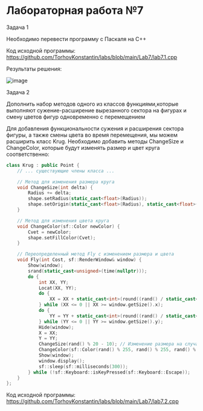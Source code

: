 # Лабораторная работа №7

Задача 1 

Необходимо перевести программу с Паскаля на C++

Код исходной программы: https://github.com/TorhovKonstantin/labs/blob/main/Lab7/lab7.1.cpp

Результаты решения:

![image](https://github.com/TorhovKonstantin/labs/assets/122263721/552f2430-ba29-4ddb-8d1d-5066fb4f2fd6)


Задача 2

Дополнить набор методов одного из классов функциями,которые выполняют сужение-расширение вырезанного сектора на фигурах и
смену цветов фигур одновременно с перемещением

Для добавления функциональности сужения и расширения сектора фигуры, а также смены цвета во время перемещения, мы можем расширить класс Krug. Необходимо добавить методы ChangeSize и ChangeColor, которые будут изменять размер и цвет круга соответственно:

```c++
class Krug : public Point {
    // ... существующие члены класса ...

    // Метод для изменения размера круга
    void ChangeSize(int delta) {
        Radius += delta;
        shape.setRadius(static_cast<float>(Radius));
        shape.setOrigin(static_cast<float>(Radius), static_cast<float>(Radius)); // Чтобы центр круга оставался на месте
    }

    // Метод для изменения цвета круга
    void ChangeColor(sf::Color newColor) {
        Cvet = newColor;
        shape.setFillColor(Cvet);
    }

    // Переопределенный метод Fly с изменением размера и цвета
    void Fly(int Cost, sf::RenderWindow& window) {
        Show(window);
        srand(static_cast<unsigned>(time(nullptr)));
        do {
            int XX, YY;
            Locat(XX, YY);
            do {
                XX = XX + static_cast<int>(round((rand() / static_cast<double>(RAND_MAX) - 0.5) * Cost));
            } while (XX <= 0 || XX >= window.getSize().x);
            do {
                YY = YY + static_cast<int>(round((rand() / static_cast<double>(RAND_MAX) - 0.5) * Cost));
            } while (YY <= 0 || YY >= window.getSize().y);
            Hide(window);
            X = XX;
            Y = YY;
            ChangeSize(rand() % 20 - 10); // Изменение размера на случайное значение в пределах [-10, 10]
            ChangeColor(sf::Color(rand() % 255, rand() % 255, rand() % 255)); // Случайный цвет
            Show(window);
            window.display();
            sf::sleep(sf::milliseconds(300));
        } while (!sf::Keyboard::isKeyPressed(sf::Keyboard::Escape));
    }
};
```

Код исходной программы: https://github.com/TorhovKonstantin/labs/blob/main/Lab7/lab7.2.cpp
